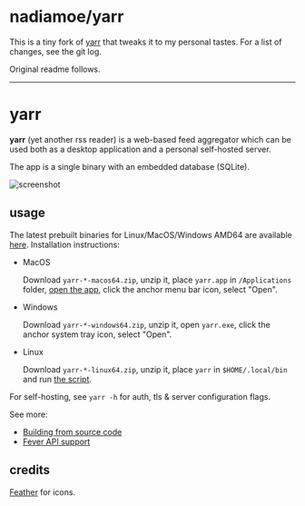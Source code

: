 # nadiamoe/yarr

This is a tiny fork of [yarr](https://github.com/nkanaev/yarr) that tweaks it to my personal tastes. For a list of changes, see the git log.

Original readme follows.

---

# yarr

**yarr** (yet another rss reader) is a web-based feed aggregator which can be used both
as a desktop application and a personal self-hosted server.

The app is a single binary with an embedded database (SQLite).

![screenshot](etc/promo.png)

## usage

The latest prebuilt binaries for Linux/MacOS/Windows AMD64 are available
[here](https://github.com/nkanaev/yarr/releases/latest). Installation instructions:

* MacOS

  Download `yarr-*-macos64.zip`, unzip it, place `yarr.app` in `/Applications` folder, [open the app][macos-open], click the anchor menu bar icon, select "Open".

* Windows

  Download `yarr-*-windows64.zip`, unzip it, open `yarr.exe`, click the anchor system tray icon, select "Open".

* Linux

  Download `yarr-*-linux64.zip`, unzip it, place `yarr` in `$HOME/.local/bin`
and run [the script](etc/install-linux.sh).

[macos-open]: https://support.apple.com/en-gb/guide/mac-help/mh40616/mac

For self-hosting, see `yarr -h` for auth, tls & server configuration flags.

See more:

* [Building from source code](doc/build.md)
* [Fever API support](doc/fever.md)

## credits

[Feather](http://feathericons.com/) for icons.
